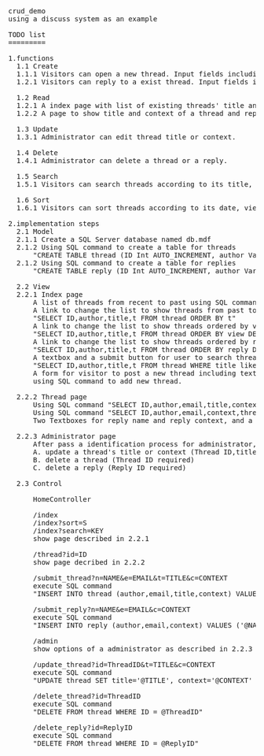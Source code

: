 <pre>
crud_demo
using a discuss system as an example

TODO list
=========

1.functions
  1.1 Create
  1.1.1 Visitors can open a new thread. Input fields including name, email(optional), title, context. 
  1.2.1 Visitors can reply to a exist thread. Input fields including name, email(optional), reply.
  
  1.2 Read
  1.2.1 A index page with list of existing threads' title and their authors with a link to show full thread.
  1.2.2 A page to show title and context of a thread and replies.
  
  1.3 Update
  1.3.1 Administrator can edit thread title or context.
  
  1.4 Delete
  1.4.1 Administrator can delete a thread or a reply.
  
  1.5 Search
  1.5.1 Visitors can search threads according to its title, author or context.
  
  1.6 Sort
  1.6.1 Visitors can sort threads according to its date, view count or reply count.

2.implementation steps
  2.1 Model
  2.1.1 Create a SQL Server database named db.mdf
  2.1.2 Using SQL command to create a table for threads
      "CREATE TABLE thread (ID Int AUTO_INCREMENT, author Varchar(50), email Varchar(50), title Varchar(50), context        Varchar(MAX), t Datetime DEFAULT GETDATE(), view Int, reply Int);"
  2.1.2 Using SQL command to create a table for replies
      "CREATE TABLE reply (ID Int AUTO_INCREMENT, author Varchar(50), email Varchar(50), context Varchar(MAX), t            Datetime DEFAULT GETDATE(), threadID Int);"
  
  2.2 View
  2.2.1 Index page
      A list of threads from recent to past using SQL command "SELECT ID,author,title,t FROM thread ORDER BY t DESC"
      A link to change the list to show threads from past to recent using SQL command 
      "SELECT ID,author,title,t FROM thread ORDER BY t"
      A link to change the list to show threads ordered by view count using SQL command 
      "SELECT ID,author,title,t FROM thread ORDER BY view DESC"
      A link to change the list to show threads ordered by reply count using SQL command 
      "SELECT ID,author,title,t FROM thread ORDER BY reply DESC"
      A textbox and a submit button for user to search thread title, author or context using SQL command
      "SELECT ID,author,title,t FROM thread WHERE title like '%@KEY%' or author like '%@KEY%' or context like               '%@KEY%' ORDER BY t DESC" and INPUT should be detect for SQL preserve words and remove.
      A form for visitor to post a new thread including textboxes for title, context, name, email and a submit button
      using SQL command to add new thread.
  
  2.2.2 Thread page
      Using SQL command "SELECT ID,author,email,title,context,t FROM thread WHERE ID = @ID" to get author, email,           title,context of a thread and show in a table tag.
      Using SQL command "SELECT ID,author,email,context,threadID,t FROM reply WHERE threadID = @ID ORDER BY t DESC" to       show replies of current viewing thread.
      Two Textboxes for reply name and reply context, and a submit button. Using SQL command to create new reply to a       thread
      
  2.2.3 Administrator page
      After pass a identification process for administrator, a visitor can access a page with following options 
      A. update a thread's title or context (Thread ID,title,context required)
      B. delete a thread (Thread ID required)
      C. delete a reply (Reply ID required)
    
  2.3 Control
  
      HomeController
      
      /index
      /index?sort=S
      /index?search=KEY
      show page described in 2.2.1
      
      /thread?id=ID
      show page decribed in 2.2.2
      
      /submit_thread?n=NAME&e=EMAIL&t=TITLE&c=CONTEXT
      execute SQL command
      "INSERT INTO thread (author,email,title,context) VALUES ('@NAME','@EMAIL','@TITLE','@CONTEXT')"
      
      /submit_reply?n=NAME&e=EMAIL&c=CONTEXT
      execute SQL command
      "INSERT INTO reply (author,email,context) VALUES ('@NAME','@EMAIL','@CONTEXT')"
      
      /admin
      show options of a administrator as described in 2.2.3
      
      /update_thread?id=ThreadID&t=TITLE&c=CONTEXT
      execute SQL command
      "UPDATE thread SET title='@TITLE', context='@CONTEXT' WHERE ID = @ThteadID"
      
      /delete_thread?id=ThreadID
      execute SQL command
      "DELETE FROM thread WHERE ID = @ThreadID"
      
      /delete_reply?id=ReplyID
      execute SQL command
      "DELETE FROM thread WHERE ID = @ReplyID"
      
  
</pre>
